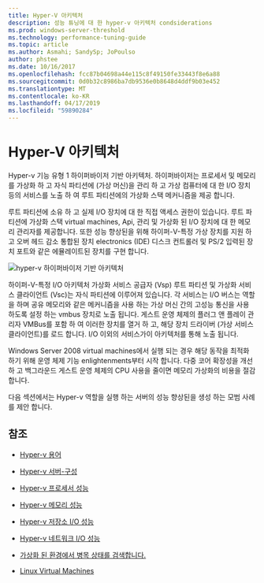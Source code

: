 ```yaml
---
title: Hyper-V 아키텍처
description: 성능 튜닝에 대 한 hyper-v 아키텍처 condsiderations
ms.prod: windows-server-threshold
ms.technology: performance-tuning-guide
ms.topic: article
ms.author: Asmahi; SandySp; JoPoulso
author: phstee
ms.date: 10/16/2017
ms.openlocfilehash: fcc87b04698a44e115c8f49150fe33443f8e6a88
ms.sourcegitcommit: 0d0b32c8986ba7db9536e0b8648d4ddf9b03e452
ms.translationtype: MT
ms.contentlocale: ko-KR
ms.lasthandoff: 04/17/2019
ms.locfileid: "59890284"
---
```

# <a name="hyper-v-architecture"></a>Hyper-V 아키텍처

Hyper-v 기능 유형 1 하이퍼바이저 기반 아키텍처. 하이퍼바이저는 프로세서 및 메모리를 가상화 하 고 자식 파티션에 (가상 머신)을 관리 하 고 가상 컴퓨터에 대 한 I/O 장치 등의 서비스를 노출 하 여 루트 파티션에의 가상화 스택 메커니즘을 제공 합니다.

루트 파티션에 소유 하 고 실제 I/O 장치에 대 한 직접 액세스 권한이 있습니다. 루트 파티션에 가상화 스택 virtual machines, Api, 관리 및 가상화 된 I/O 장치에 대 한 메모리 관리자를 제공합니다. 또한 성능 향상된을 위해 하이퍼-V-특정 가상 장치를 지원 하 고 오버 헤드 감소 통합된 장치 electronics (IDE) 디스크 컨트롤러 및 PS/2 입력된 장치 포트와 같은 에뮬레이트된 장치를 구현 합니다.

![hyper-v 하이퍼바이저 기반 아키텍처](../../media/perftune-guide-hyperv-arch.png)

하이퍼-V-특정 I/O 아키텍처 가상화 서비스 공급자 (Vsp) 루트 파티션 및 가상화 서비스 클라이언트 (Vsc)는 자식 파티션에 이루어져 있습니다. 각 서비스는 I/O 버스는 역할을 하며 공유 메모리와 같은 메커니즘을 사용 하는 가상 머신 간의 고성능 통신을 사용 하도록 설정 하는 vmbus 장치로 노출 됩니다. 게스트 운영 체제의 플러그 앤 플레이 관리자 VMBus를 포함 하 여 이러한 장치를 열거 하 고, 해당 장치 드라이버 (가상 서비스 클라이언트)를 로드 합니다. I/O 이외의 서비스가이 아키텍처를 통해 노출 됩니다.

Windows Server 2008 virtual machines에서 실행 되는 경우 해당 동작을 최적화 하기 위해 운영 체제 기능 enlightenments부터 시작 합니다. 다중 코어 확장성을 개선 하 고 백그라운드 게스트 운영 체제의 CPU 사용을 줄이면 메모리 가상화의 비용을 절감 합니다.

다음 섹션에서는 Hyper-v 역할을 실행 하는 서버의 성능 향상된을 생성 하는 모범 사례를 제안 합니다.

## <a name="see-also"></a>참조

-   [Hyper-v 용어](terminology.md)

-   [Hyper-v 서버-구성](configuration.md)

-   [Hyper-v 프로세서 성능](processor-performance.md)

-   [Hyper-v 메모리 성능](memory-performance.md)

-   [Hyper-v 저장소 I/O 성능](storage-io-performance.md)

-   [Hyper-v 네트워크 I/O 성능](network-io-performance.md)

-   [가상화 된 환경에서 병목 상태를 검색합니다.](detecting-virtualized-environment-bottlenecks.md)

-   [Linux Virtual Machines](linux-virtual-machine-considerations.md)
